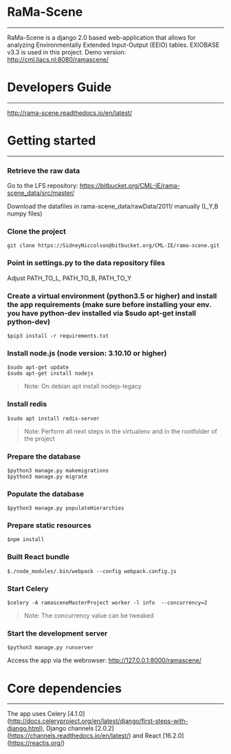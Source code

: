 # RaMa-Scene
---
RaMa-Scene is a django 2.0 based web-application that allows for analyzing Environmentally Extended Input-Output (EEIO) tables. EXIOBASE v3.3 is used in this project. 
Demo version: http://cml.liacs.nl:8080/ramascene/

# Developers Guide
---
http://rama-scene.readthedocs.io/en/latest/

# Getting started
---
### Retrieve the raw data
Go to the LFS repository: https://bitbucket.org/CML-IE/rama-scene_data/src/master/

Download the datafiles in rama-scene_data/rawData/2011/ manually (L,Y,B numpy files)

### Clone the project 
``` 
git clone https://SidneyNiccolson@bitbucket.org/CML-IE/rama-scene.git 
```

### Point in settings.py to the data repository files
Adjust PATH_TO_L, PATH_TO_B, PATH_TO_Y

### Create a virtual environment (python3.5 or higher) and install the app requirements (make sure before installing your env. you have python-dev installed via $sudo apt-get install python-dev)
``` 
$pip3 install -r requirements.txt 
```

### Install node.js (node version: 3.10.10 or higher)
``` 
$sudo apt-get update
$sudo apt-get install nodejs
```
> Note: On debian apt install nodejs-legacy

### Install redis
```
$sudo apt install redis-server
```

> Note: Perform all next steps in the virtualenv and in the rootfolder of the project

### Prepare the database
```
$python3 manage.py makemigrations
$python3 manage.py migrate
```

### Populate the database 
```
$python3 manage.py populateHierarchies
```

### Prepare static resources
```
$npm install
```

### Built React bundle
```
$./node_modules/.bin/webpack --config webpack.config.js
```

### Start Celery
```
$celery -A ramasceneMasterProject worker -l info  --concurrency=2 
```
> Note: The concurrency value can be tweaked

### Start the development server
```
$python3 manage.py runserver
```

Access the app via the webrowser: http://127.0.0.1:8000/ramascene/

# Core dependencies
---
The app uses Celery [4.1.0] (http://docs.celeryproject.org/en/latest/django/first-steps-with-django.html), Django channels [2.0.2] (https://channels.readthedocs.io/en/latest/) and React [16.2.0] (https://reactjs.org/)
